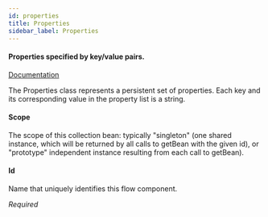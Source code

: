```yaml
---
id: properties
title: Properties
sidebar_label: Properties
---
```

#### Properties specified by key/value pairs.
<a href="http://static.springsource.org/spring/docs/3.1.x/spring-framework-reference/html/beans.html#beans-factory-placeholderconfigurer" target="_blank">Documentation</a>

The Properties class represents a persistent set of properties. Each key and its corresponding value in the property list is a string.

#### Scope
The scope of this collection bean: typically "singleton" (one shared instance, which will be returned by all calls to getBean with the given id), or "prototype" independent instance resulting from each call to getBean).

#### Id
Name that uniquely identifies this flow component.

<i>Required</i>


